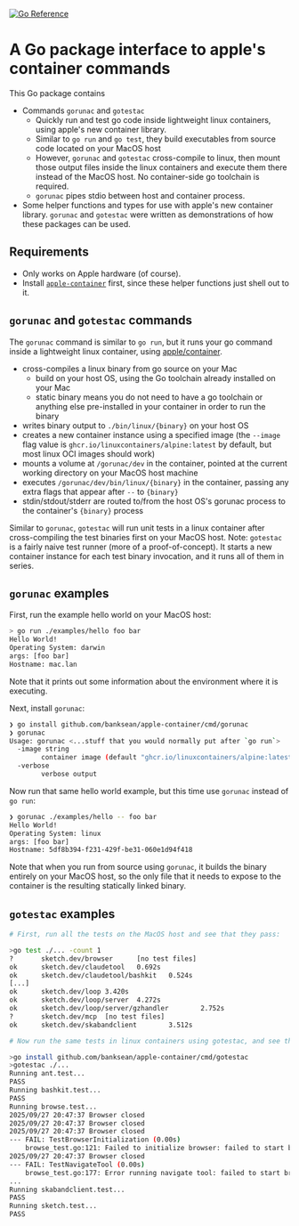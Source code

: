 [![Go Reference](https://pkg.go.dev/badge/github.com/banksean/apple-container.svg)](https://pkg.go.dev/github.com/banksean/apple-container)

# A Go package interface to apple's container commands

This Go package contains 
- Commands `gorunac` and `gotestac`
  - Quickly run and test go code inside lightweight linux containers, using apple's new container library. 
  - Similar to `go run` and `go test`, they build executables from source code located on your MacOS host
  - However, `gorunac` and `gotestac` cross-compile to linux, then mount those output files inside the linux containers and execute them there instead of the MacOS host. No container-side go toolchain is required.
  - `gorunac` pipes stdio between host and container process.
- Some helper functions and types for use with apple's new container library. `gorunac` and `gotestac` were written as demonstrations of how these packages can be used.

## Requirements
- Only works on Apple hardware (of course).
- Install [`apple-container`](https://github.com/apple/container) first, since these helper functions just shell out to it. 

## `gorunac` and `gotestac` commands

The `gorunac` command is similar to `go run`, but it runs your go command inside a lightweight linux container, using [apple/container](https://github.com/apple/container).

- cross-compiles a linux binary from go source on your Mac
  - build on your host OS, using the Go toolchain already installed on your Mac
  - static binary means you do not need to have a go toolchain or anything else pre-installed in your container in order to run the binary
- writes binary output to `./bin/linux/{binary}` on your host OS
- creates a new container instance using a specified image (the `--image` flag value is `ghcr.io/linuxcontainers/alpine:latest` by default, but most linux OCI images should work)
- mounts a volume at `/gorunac/dev` in the container, pointed at the current working directory on your MacOS host machine
- executes `/gorunac/dev/bin/linux/{binary}` in the container, passing any extra flags that appear after `--` to `{binary}`
- stdin/stdout/stderr are routed to/from the host OS's gorunac process to the container's `{binary}` process

Similar to `gorunac`, `gotestac` will run unit tests in a linux container after cross-compiling the test binaries first on your MacOS host.  Note: `gotestac` is a fairly naive test runner (more of a proof-of-concept). It starts a new container instance for each test binary invocation, and it runs all of them in series.

## `gorunac` examples

First, run the example hello world on your MacOS host:

```sh
> go run ./examples/hello foo bar
Hello World!
Operating System: darwin
args: [foo bar]
Hostname: mac.lan
```
Note that it prints out some information about the environment where it is executing.

Next, install `gorunac`:

```sh
❯ go install github.com/banksean/apple-container/cmd/gorunac
❯ gorunac
Usage: gorunac <...stuff that you would normally put after `go run`>
  -image string
        container image (default "ghcr.io/linuxcontainers/alpine:latest")
  -verbose
        verbose output
```

Now run that same hello world example, but this time use `gorunac` instead of `go run`:

```sh
❯ gorunac ./examples/hello -- foo bar
Hello World!                     
Operating System: linux
args: [foo bar]
Hostname: 5df8b394-f231-429f-be31-060e1d94f418
```

Note that when you run from source using `gorunac`, it builds the binary entirely on your MacOS host, so the only file that it needs to expose to the container is the resulting statically linked binary.

## `gotestac` examples

```sh
# First, run all the tests on the MacOS host and see that they pass:

>go test ./... -count 1
?       sketch.dev/browser      [no test files]
ok      sketch.dev/claudetool   0.692s
ok      sketch.dev/claudetool/bashkit   0.524s
[...]
ok      sketch.dev/loop 3.420s
ok      sketch.dev/loop/server  4.272s
ok      sketch.dev/loop/server/gzhandler        2.752s
?       sketch.dev/mcp  [no test files]
ok      sketch.dev/skabandclient        3.512s

# Now run the same tests in linux containers using gotestac, and see that some tests fail in that environment but not on the MacOS host:

>go install github.com/banksean/apple-container/cmd/gotestac
>gotestac ./...
Running ant.test...
PASS                             
Running bashkit.test...          
PASS                             
Running browse.test...           
2025/09/27 20:47:37 Browser closed
2025/09/27 20:47:37 Browser closed
2025/09/27 20:47:37 Browser closed
--- FAIL: TestBrowserInitialization (0.00s)
    browse_test.go:121: Failed to initialize browser: failed to start browser (please apt get chromium or equivalent): exec: "google-chrome": executable file not found in $PATH
2025/09/27 20:47:37 Browser closed
--- FAIL: TestNavigateTool (0.00s)
    browse_test.go:177: Error running navigate tool: failed to start browser (please apt get chromium or equivalent): exec: "google-chrome": executable file 
...
Running skabandclient.test...    
PASS                             
Running sketch.test...           
PASS
```
